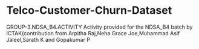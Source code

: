 # Telco-Customer-Churn-Dataset
GROUP-3.NDSA_B4.ACTIVITY Activity provided for the NDSA_B4 batch by ICTAK(contribution from Arpitha Raj,Neha Grace Joe,Muhammad Asif Jaleel,Sarath K and Gopakumar P
